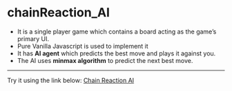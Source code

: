 # chainReaction_AI
* It is a single player game which contains a board acting as the game’s primary UI.
* Pure Vanilla Javascript is used to implement it
* It has **AI agent** which predicts the best move and plays it against you.
* The AI uses **minmax algorithm** to predict the next best move.
***
Try it using the link below:
[Chain Reaction AI](https://shabbirjodhpur.github.io/chainReaction_AI/)
